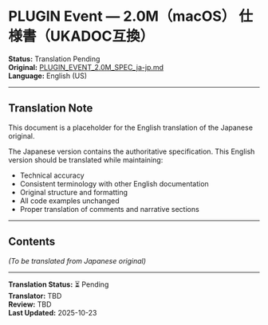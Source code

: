 # PLUGIN Event — **2.0M（macOS）** 仕様書（UKADOC互換）

**Status:** Translation Pending  
**Original:** [PLUGIN_EVENT_2.0M_SPEC_ja-jp.md](./PLUGIN_EVENT_2.0M_SPEC_ja-jp.md)  
**Language:** English (US)

---

## Translation Note

This document is a placeholder for the English translation of the Japanese original.

The Japanese version contains the authoritative specification. This English version should be translated while maintaining:

- Technical accuracy
- Consistent terminology with other English documentation
- Original structure and formatting
- All code examples unchanged
- Proper translation of comments and narrative sections

---

## Contents

*(To be translated from Japanese original)*

---

**Translation Status:** ⏳ Pending  
**Translator:** TBD  
**Review:** TBD  
**Last Updated:** 2025-10-23

